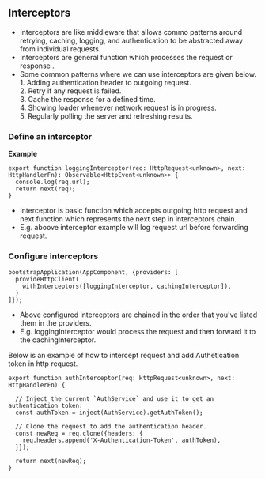 ## Interceptors
* Interceptors are like middleware that allows commo patterns around retrying, caching, logging, and authentication to be abstracted away from individual requests.
* Interceptors are general function which processes the request or response .
* Some common patterns where we can use interceptors are given below.
  <ol></ol>
  1. Adding authentication header to outgoing request. <br/>
  2. Retry if any request is failed. <br/>
  3. Cache the response for a defined time. <br/>
  4. Showing loader whenever network request is in progress. <br/>
  5. Regularly polling the server and refreshing results. <br/>

### Define an interceptor
**Example**

```
export function loggingInterceptor(req: HttpRequest<unknown>, next: HttpHandlerFn): Observable<HttpEvent<unknown>> {
  console.log(req.url);
  return next(req);
}
```
* Interceptor is basic function which accepts outgoing http request and next function which represents the next step in interceptors chain.
* E.g. aboove interceptor example will log request url before forwarding request.

### Configure interceptors
```
bootstrapApplication(AppComponent, {providers: [
  provideHttpClient(
    withInterceptors([loggingInterceptor, cachingInterceptor]),
  )
]});
```
* Above configured interceptors are chained in the order that you've listed them in the providers.
* E.g. loggingInterceptor would process the request and then forward it to the cachingInterceptor.

Below is an example of how to intercept request and add Authetication token in http request.
```
export function authInterceptor(req: HttpRequest<unknown>, next: HttpHandlerFn) {

  // Inject the current `AuthService` and use it to get an authentication token:
  const authToken = inject(AuthService).getAuthToken();

  // Clone the request to add the authentication header.
  const newReq = req.clone({headers: {
    req.headers.append('X-Authentication-Token', authToken),
  }});

  return next(newReq);
}
```
